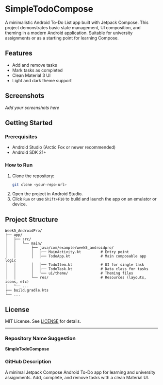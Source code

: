 # SimpleTodoCompose

A minimalistic Android To-Do List app built with Jetpack Compose. This project demonstrates basic state management, UI composition, and theming in a modern Android application. Suitable for university assignments or as a starting point for learning Compose.

## Features
- Add and remove tasks
- Mark tasks as completed
- Clean Material 3 UI
- Light and dark theme support

## Screenshots
*Add your screenshots here*

## Getting Started

### Prerequisites
- Android Studio (Arctic Fox or newer recommended)
- Android SDK 21+

### How to Run
1. Clone the repository:
    ```sh
    git clone <your-repo-url>
    ```
2. Open the project in Android Studio.
3. Click `Run` or use `Shift+F10` to build and launch the app on an emulator or device.

## Project Structure
```
Week5_AndroidPro/
├── app/
│   ├── src/
│   │   └── main/
│   │       ├── java/com/example/week5_androidpro/
│   │       │   ├── MainActivity.kt         # Entry point
│   │       │   ├── TodoApp.kt              # Main composable app logic
│   │       │   ├── TodoItem.kt             # UI for single task
│   │       │   ├── TodoTask.kt             # Data class for tasks
│   │       │   └── ui/theme/               # Theming files
│   │       └── res/                        # Resources (layouts, icons, etc)
│   └── ...
├── build.gradle.kts
└── ...
```

## License
MIT License. See [LICENSE](LICENSE) for details.

---

### Repository Name Suggestion
**SimpleTodoCompose**

### GitHub Description
A minimal Jetpack Compose Android To-Do app for learning and university assignments. Add, complete, and remove tasks with a clean Material UI.
